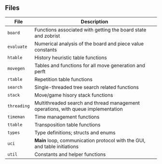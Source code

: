 ## Files

| File | Description |
| --- | --- |
| `board` | Functions associated with getting the board state and zobrist |
| `evaluate` | Numerical analysis of the board and piece value constants |
| `htable` | History heuristic table functions |
| `movegen` | Tables and functions for all move generation and perft |
| `rtable` | Repetition table functions |
| `search` | Single-threaded tree search related functions |
| `stack` | Move/game hisory stack functions |
| `threading` | Multithreaded search and thread management operations, with queue implementation |
| `timeman` | Time management functions |
| `ttable` | Transposition table functions |
| `types` | Type definitions; structs and enums |
| `uci` | **Main** loop, communication protocol with the GUI, and table initiations |
| `util` | Constants and helper functions |
